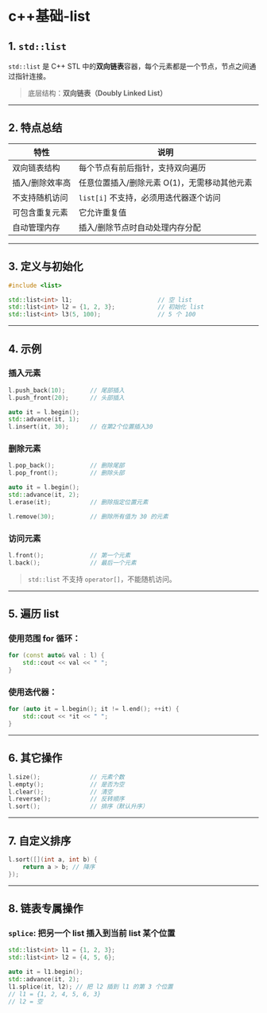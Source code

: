 # c++基础-list

## 1. `std::list`

`std::list` 是 C++ STL 中的**双向链表**容器，每个元素都是一个节点，节点之间通过指针连接。

> 底层结构：**双向链表（Doubly Linked List）**

---

## 2. 特点总结

| 特性                | 说明 |
|---------------------|------|
| 双向链表结构         | 每个节点有前后指针，支持双向遍历  
| 插入/删除效率高      | 任意位置插入/删除元素 O(1)，无需移动其他元素  
| 不支持随机访问       | `list[i]` 不支持，必须用迭代器逐个访问  
| 可包含重复元素       | 它允许重复值  
| 自动管理内存         | 插入/删除节点时自动处理内存分配

---

## 3. 定义与初始化

```cpp
#include <list>

std::list<int> l1;                        // 空 list
std::list<int> l2 = {1, 2, 3};            // 初始化 list
std::list<int> l3(5, 100);                // 5 个 100
```

---

## 4. 示例

### 插入元素

```cpp
l.push_back(10);       // 尾部插入
l.push_front(20);      // 头部插入

auto it = l.begin();
std::advance(it, 1);
l.insert(it, 30);      // 在第2个位置插入30
```

### 删除元素

```cpp
l.pop_back();          // 删除尾部
l.pop_front();         // 删除头部

auto it = l.begin();
std::advance(it, 2);
l.erase(it);           // 删除指定位置元素

l.remove(30);          // 删除所有值为 30 的元素
```

### 访问元素

```cpp
l.front();             // 第一个元素
l.back();              // 最后一个元素
```

> `std::list` 不支持 `operator[]`，不能随机访问。

---

## 5. 遍历 list

### 使用范围 for 循环：

```cpp
for (const auto& val : l) {
    std::cout << val << " ";
}
```

### 使用迭代器：

```cpp
for (auto it = l.begin(); it != l.end(); ++it) {
    std::cout << *it << " ";
}
```

---

## 6. 其它操作

```cpp
l.size();              // 元素个数
l.empty();             // 是否为空
l.clear();             // 清空
l.reverse();           // 反转顺序
l.sort();              // 排序（默认升序）
```

---

## 7. 自定义排序

```cpp
l.sort([](int a, int b) {
    return a > b; // 降序
});
```

---

## 8. 链表专属操作

### `splice`: 把另一个 list 插入到当前 list 某个位置

```cpp
std::list<int> l1 = {1, 2, 3};
std::list<int> l2 = {4, 5, 6};

auto it = l1.begin();
std::advance(it, 2);
l1.splice(it, l2); // 把 l2 插到 l1 的第 3 个位置
// l1 = {1, 2, 4, 5, 6, 3}
// l2 = 空
```

